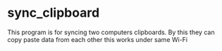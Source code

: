 # sync_clipboard
This program is for syncing two computers clipboards. By this they can copy paste data from each other this works under same Wi-Fi
